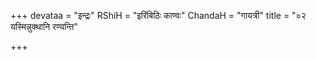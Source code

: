 +++
devataa = "इन्द्रः"
RShiH = "इरिंबिठिः काण्वः"
ChandaH = "गायत्री"
title = "०२ यस्मिन्नुक्थानि रण्यन्ति"

+++
